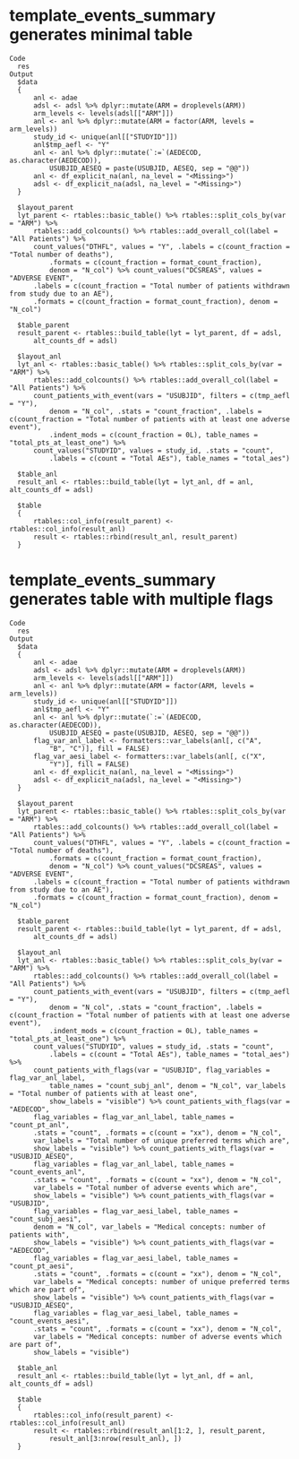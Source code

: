 # template_events_summary generates minimal table

    Code
      res
    Output
      $data
      {
          anl <- adae
          adsl <- adsl %>% dplyr::mutate(ARM = droplevels(ARM))
          arm_levels <- levels(adsl[["ARM"]])
          anl <- anl %>% dplyr::mutate(ARM = factor(ARM, levels = arm_levels))
          study_id <- unique(anl[["STUDYID"]])
          anl$tmp_aefl <- "Y"
          anl <- anl %>% dplyr::mutate(`:=`(AEDECOD, as.character(AEDECOD)), 
              USUBJID_AESEQ = paste(USUBJID, AESEQ, sep = "@@"))
          anl <- df_explicit_na(anl, na_level = "<Missing>")
          adsl <- df_explicit_na(adsl, na_level = "<Missing>")
      }
      
      $layout_parent
      lyt_parent <- rtables::basic_table() %>% rtables::split_cols_by(var = "ARM") %>% 
          rtables::add_colcounts() %>% rtables::add_overall_col(label = "All Patients") %>% 
          count_values("DTHFL", values = "Y", .labels = c(count_fraction = "Total number of deaths"), 
              .formats = c(count_fraction = format_count_fraction), 
              denom = "N_col") %>% count_values("DCSREAS", values = "ADVERSE EVENT", 
          .labels = c(count_fraction = "Total number of patients withdrawn from study due to an AE"), 
          .formats = c(count_fraction = format_count_fraction), denom = "N_col")
      
      $table_parent
      result_parent <- rtables::build_table(lyt = lyt_parent, df = adsl, 
          alt_counts_df = adsl)
      
      $layout_anl
      lyt_anl <- rtables::basic_table() %>% rtables::split_cols_by(var = "ARM") %>% 
          rtables::add_colcounts() %>% rtables::add_overall_col(label = "All Patients") %>% 
          count_patients_with_event(vars = "USUBJID", filters = c(tmp_aefl = "Y"), 
              denom = "N_col", .stats = "count_fraction", .labels = c(count_fraction = "Total number of patients with at least one adverse event"), 
              .indent_mods = c(count_fraction = 0L), table_names = "total_pts_at_least_one") %>% 
          count_values("STUDYID", values = study_id, .stats = "count", 
              .labels = c(count = "Total AEs"), table_names = "total_aes")
      
      $table_anl
      result_anl <- rtables::build_table(lyt = lyt_anl, df = anl, alt_counts_df = adsl)
      
      $table
      {
          rtables::col_info(result_parent) <- rtables::col_info(result_anl)
          result <- rtables::rbind(result_anl, result_parent)
      }
      

# template_events_summary generates table with multiple flags

    Code
      res
    Output
      $data
      {
          anl <- adae
          adsl <- adsl %>% dplyr::mutate(ARM = droplevels(ARM))
          arm_levels <- levels(adsl[["ARM"]])
          anl <- anl %>% dplyr::mutate(ARM = factor(ARM, levels = arm_levels))
          study_id <- unique(anl[["STUDYID"]])
          anl$tmp_aefl <- "Y"
          anl <- anl %>% dplyr::mutate(`:=`(AEDECOD, as.character(AEDECOD)), 
              USUBJID_AESEQ = paste(USUBJID, AESEQ, sep = "@@"))
          flag_var_anl_label <- formatters::var_labels(anl[, c("A", 
              "B", "C")], fill = FALSE)
          flag_var_aesi_label <- formatters::var_labels(anl[, c("X", 
              "Y")], fill = FALSE)
          anl <- df_explicit_na(anl, na_level = "<Missing>")
          adsl <- df_explicit_na(adsl, na_level = "<Missing>")
      }
      
      $layout_parent
      lyt_parent <- rtables::basic_table() %>% rtables::split_cols_by(var = "ARM") %>% 
          rtables::add_colcounts() %>% rtables::add_overall_col(label = "All Patients") %>% 
          count_values("DTHFL", values = "Y", .labels = c(count_fraction = "Total number of deaths"), 
              .formats = c(count_fraction = format_count_fraction), 
              denom = "N_col") %>% count_values("DCSREAS", values = "ADVERSE EVENT", 
          .labels = c(count_fraction = "Total number of patients withdrawn from study due to an AE"), 
          .formats = c(count_fraction = format_count_fraction), denom = "N_col")
      
      $table_parent
      result_parent <- rtables::build_table(lyt = lyt_parent, df = adsl, 
          alt_counts_df = adsl)
      
      $layout_anl
      lyt_anl <- rtables::basic_table() %>% rtables::split_cols_by(var = "ARM") %>% 
          rtables::add_colcounts() %>% rtables::add_overall_col(label = "All Patients") %>% 
          count_patients_with_event(vars = "USUBJID", filters = c(tmp_aefl = "Y"), 
              denom = "N_col", .stats = "count_fraction", .labels = c(count_fraction = "Total number of patients with at least one adverse event"), 
              .indent_mods = c(count_fraction = 0L), table_names = "total_pts_at_least_one") %>% 
          count_values("STUDYID", values = study_id, .stats = "count", 
              .labels = c(count = "Total AEs"), table_names = "total_aes") %>% 
          count_patients_with_flags(var = "USUBJID", flag_variables = flag_var_anl_label, 
              table_names = "count_subj_anl", denom = "N_col", var_labels = "Total number of patients with at least one", 
              show_labels = "visible") %>% count_patients_with_flags(var = "AEDECOD", 
          flag_variables = flag_var_anl_label, table_names = "count_pt_anl", 
          .stats = "count", .formats = c(count = "xx"), denom = "N_col", 
          var_labels = "Total number of unique preferred terms which are", 
          show_labels = "visible") %>% count_patients_with_flags(var = "USUBJID_AESEQ", 
          flag_variables = flag_var_anl_label, table_names = "count_events_anl", 
          .stats = "count", .formats = c(count = "xx"), denom = "N_col", 
          var_labels = "Total number of adverse events which are", 
          show_labels = "visible") %>% count_patients_with_flags(var = "USUBJID", 
          flag_variables = flag_var_aesi_label, table_names = "count_subj_aesi", 
          denom = "N_col", var_labels = "Medical concepts: number of patients with", 
          show_labels = "visible") %>% count_patients_with_flags(var = "AEDECOD", 
          flag_variables = flag_var_aesi_label, table_names = "count_pt_aesi", 
          .stats = "count", .formats = c(count = "xx"), denom = "N_col", 
          var_labels = "Medical concepts: number of unique preferred terms which are part of", 
          show_labels = "visible") %>% count_patients_with_flags(var = "USUBJID_AESEQ", 
          flag_variables = flag_var_aesi_label, table_names = "count_events_aesi", 
          .stats = "count", .formats = c(count = "xx"), denom = "N_col", 
          var_labels = "Medical concepts: number of adverse events which are part of", 
          show_labels = "visible")
      
      $table_anl
      result_anl <- rtables::build_table(lyt = lyt_anl, df = anl, alt_counts_df = adsl)
      
      $table
      {
          rtables::col_info(result_parent) <- rtables::col_info(result_anl)
          result <- rtables::rbind(result_anl[1:2, ], result_parent, 
              result_anl[3:nrow(result_anl), ])
      }
      

